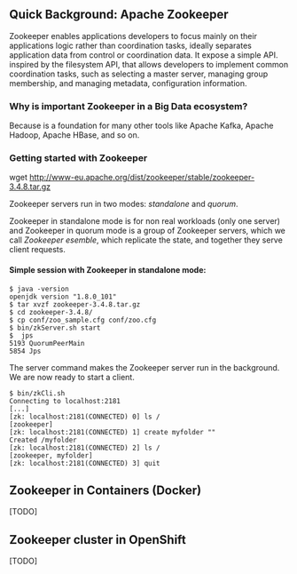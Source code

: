## Quick Background: Apache Zookeeper

Zookeeper enables applications developers to focus mainly on their applications
logic rather than coordination tasks, ideally separates application data from
control or coordination data. It expose a simple API. inspired by the
filesystem API, that allows developers to implement common coordination tasks,
such as selecting a master server, managing group membership, and managing
metadata, configuration information.

### Why is important Zookeeper in a Big Data ecosystem?

Because is a foundation for many other tools like Apache Kafka, Apache Hadoop,
Apache HBase, and so on.

### Getting started with Zookeeper

wget http://www-eu.apache.org/dist/zookeeper/stable/zookeeper-3.4.8.tar.gz

Zookeeper servers run in two modes: *standalone* and *quorum*.

Zookeeper in standalone mode is for non real workloads (only one server) and 
Zookeeper in quorum mode is a group of Zookeeper servers, which we call
*Zookeeper esemble*, which replicate the state, and together they serve client
requests.

#### Simple session with Zookeeper in standalone mode:

``````
$ java -version
openjdk version "1.8.0_101"
$ tar xvzf zookeeper-3.4.8.tar.gz 
$ cd zookeeper-3.4.8/
$ cp conf/zoo_sample.cfg conf/zoo.cfg
$ bin/zkServer.sh start
$  jps
5193 QuorumPeerMain
5854 Jps
``````

The server command makes the Zookeeper server run in the background. We are now
ready to start a client.

``````
$ bin/zkCli.sh 
Connecting to localhost:2181
[...]
[zk: localhost:2181(CONNECTED) 0] ls /
[zookeeper]
[zk: localhost:2181(CONNECTED) 1] create myfolder ""
Created /myfolder
[zk: localhost:2181(CONNECTED) 2] ls /
[zookeeper, myfolder]
[zk: localhost:2181(CONNECTED) 3] quit

``````



## Zookeeper in Containers (Docker)
[TODO]


## Zookeeper cluster in OpenShift
[TODO]


